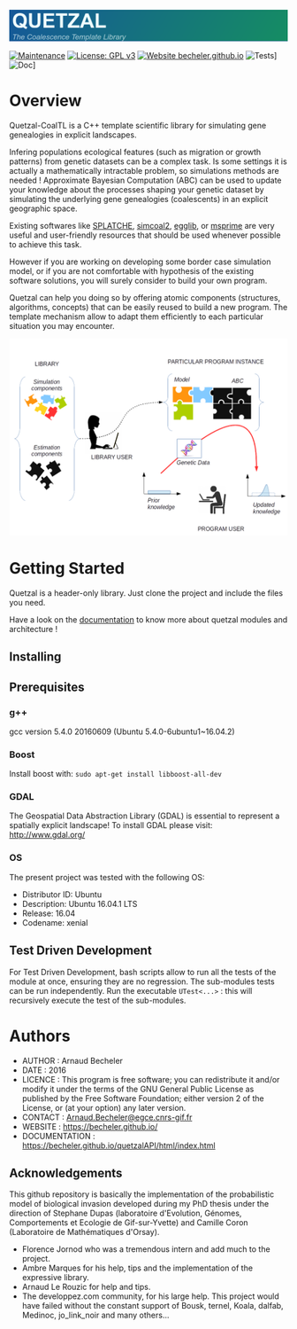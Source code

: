 ![quetzal logo](documentation/logo.png)


[![Maintenance](https://img.shields.io/badge/Maintained%3F-yes-green.svg)](https://github.com/Becheler/quetzal/graphs/commit-activity) [![License: GPL v3](https://img.shields.io/badge/License-GPL%20v3-blue.svg)](https://www.gnu.org/licenses/gpl-3.0)
[![Website becheler.github.io](https://img.shields.io/website-up-down-green-red/https/becheler.github.io.svg)](https://becheler.github.io/)
![Tests](https://img.shields.io/badge/tests-passed-green.svg)]
![Doc](https://img.shields.io/badge/doc-latest-blue.svg)]

# Overview

Quetzal-CoalTL is a C++ template scientific library for simulating gene genealogies in explicit landscapes.

Infering populations ecological features (such as migration or growth patterns) from genetic datasets can be a complex task. Is some settings it is actually a mathematically intractable problem, so simulations methods are needed ! Approximate Bayesian Computation (ABC) can be used to update your knowledge about the processes shaping your genetic dataset by simulating the underlying gene genealogies (coalescents) in an explicit geographic space.

Existing softwares like [SPLATCHE](http://splatche.com/), [simcoal2](http://cmpg.unibe.ch/software/simcoal2/), [egglib](http://mycor.nancy.inra.fr/egglib/index.html), or [msprime](http://msprime.readthedocs.io/en/stable/index.html) are very useful and user-friendly resources that should be used whenever possible to achieve this task.

However if you are working on developing some border case simulation model, or if you are not comfortable with hypothesis of the existing software solutions, you will surely consider to build your own program.

Quetzal can help you doing so by offering atomic components (structures, algorithms, concepts) that can be easily reused to build a new program. The template mechanism allow to adapt them efficiently to each particular situation you may encounter.

![library schema](documentation/schema_library.png)

# Getting Started

Quetzal is a header-only library. Just clone the project and include the files you need.

Have a look on the [documentation](https://becheler.github.io/quetzalAPI/html/index.html) to know more about quetzal modules and architecture !

## Installing

## Prerequisites

### g++
gcc version 5.4.0 20160609 (Ubuntu 5.4.0-6ubuntu1~16.04.2)

###  Boost

Install boost with: ```sudo apt-get install libboost-all-dev```

### GDAL

The Geospatial Data Abstraction Library (GDAL) is essential to represent a spatially explicit landscape!
To install GDAL please visit: http://www.gdal.org/

### OS

The present project was tested with the following OS:

- Distributor ID: Ubuntu
- Description: Ubuntu 16.04.1 LTS
- Release: 16.04
- Codename: xenial

## Test Driven Development
For Test Driven Development, bash scripts allow to run all the tests of the module at once, ensuring they are no regression. The sub-modules tests can be run independently.
Run the executable ```UTest<...>``` : this will recursively execute the test of the sub-modules.

# Authors

- AUTHOR : Arnaud Becheler
- DATE   : 2016
- LICENCE : This program is free software; you can redistribute it and/or modify it under the terms of the GNU General Public License as published by the Free Software Foundation; either version 2 of the License, or (at your option) any later version.    
- CONTACT : Arnaud.Becheler@egce.cnrs-gif.fr
- WEBSITE : https://becheler.github.io/
- DOCUMENTATION : https://becheler.github.io/quetzalAPI/html/index.html

## Acknowledgements

This github repository is basically the implementation of the probabilistic model of biological invasion developed during my PhD thesis under the direction of Stephane Dupas (laboratoire d'Evolution, Génomes, Comportements et Ecologie de Gif-sur-Yvette) and Camille Coron (Laboratoire de Mathématiques d'Orsay).

- Florence Jornod who was a tremendous intern and add much to the project.
- Ambre Marques for his help, tips and the implementation of the expressive library.
- Arnaud Le Rouzic for help and tips.
- The developpez.com community, for his large help. This project would have failed without the constant support of Bousk, ternel, Koala, dalfab, Medinoc, jo_link_noir and many others...
